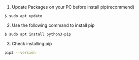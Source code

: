 1. Update Packages on your PC before install pip(recommend)
```bash
$ sudo apt update
```

2. Use the following command to install pip
```bash
$ sudo apt install python3-pip
```

3. Check installing pip
```bash
pip3 --version
```
